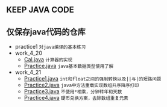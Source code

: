 ## KEEP JAVA CODE
## 仅保存java代码的仓库
- practice1 `对java编译的基本练习`
- work_4_20 
  - [Cal.java](https://github.com/lioil9/projects/blob/master/work_4_20/Cal.java) `计算器的实现`
  - [Practice.java](https://github.com/lioil9/projects/blob/master/work_4_20/Practice.java) `java基本数据类型使用了解`
- work_4_21
  - [Practice1.java](https://github.com/lioil9/projects/blob/master/work_4_21/Practice1.java)  `int和float之间的强制转换以及||与|的短路问题`
  - [Practice2.java](https://github.com/lioil9/projects/blob/master/work_4_21/Practice2.java) `java中方法重载实现数组升序降序打印`
  - [Practice3.java](https://github.com/lioil9/projects/blob/master/work_4_21/Practice3.java) `不使用*相乘，分钟转年和天数`
  - [Practice4.java](https://github.com/lioil9/projects/blob/master/work_4_21/Practice4.java) `硬币兑换方案，去除数组重复元素`